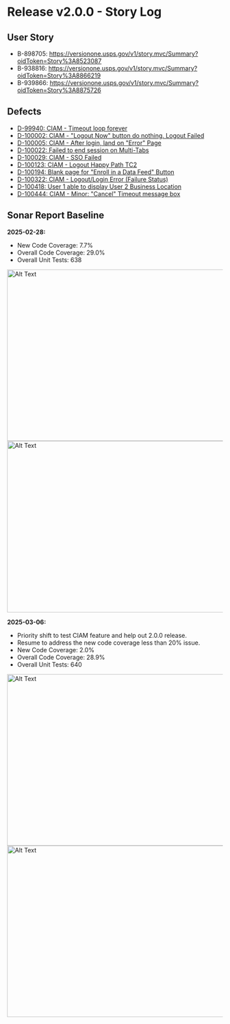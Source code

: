 # Release v2.0.0 - Story Log

## User Story
* B-898705: https://versionone.usps.gov/v1/story.mvc/Summary?oidToken=Story%3A8523087
* B-938816: https://versionone.usps.gov/v1/story.mvc/Summary?oidToken=Story%3A8866219
* B-939866: https://versionone.usps.gov/v1/story.mvc/Summary?oidToken=Story%3A8875726

## Defects
* [D-99940: CIAM - Timeout loop forever](https://versionone.usps.gov/v1/defect.mvc/Summary?oidToken=Defect%3A8841208)
* [D-100002: CIAM - "Logout Now" button do nothing. Logout Failed](https://versionone.usps.gov/v1/defect.mvc/Summary?oidToken=Defect%3A8847899)
* [D-100005: CIAM - After login, land on "Error" Page](https://versionone.usps.gov/v1/defect.mvc/Summary?oidToken=Defect%3A8848069)
* [D-100022: Failed to end session on Multi-Tabs](https://versionone.usps.gov/v1/defect.mvc/Summary?oidToken=Defect%3A8848976)
* [D-100029: CIAM - SSO Failed](https://versionone.usps.gov/v1/defect.mvc/Summary?oidToken=Defect%3A8849512)
* [D-100123: CIAM - Logout Happy Path TC2](https://versionone.usps.gov/v1/defect.mvc/Summary?oidToken=Defect%3A8855904)
* [D-100194: Blank page for "Enroll in a Data Feed" Button](https://versionone.usps.gov/v1/defect.mvc/Summary?oidToken=Defect%3A8859122)
* [D-100322: CIAM - Logout/Login Error (Failure Status)](https://versionone.usps.gov/v1/defect.mvc/Summary?oidToken=Defect%3A8867182)
* [D-100418: User 1 able to display User 2 Business Location](https://versionone.usps.gov/v1/defect.mvc/Summary?oidToken=Defect%3A8871174)
* [D-100444: CIAM - Minor: "Cancel" Timeout message box](https://versionone.usps.gov/v1/defect.mvc/Summary?oidToken=Defect%3A8872871)

## Sonar Report Baseline

**2025-02-28:**
* New Code Coverage: 7.7%
* Overall Code Coverage: 29.0%
* Overall Unit Tests: 638

<img src="https://github.usps.gov/vxqqk0/MyStory/assets/3011/bff5045f-c5c4-475a-8deb-039de40b8e07" alt="Alt Text" width="550" height="400"><br>
<img src="https://github.usps.gov/vxqqk0/MyStory/assets/3011/e4895898-aa3e-42a8-af06-8ff93aa49849" alt="Alt Text" width="550" height="400"><br>

**2025-03-06:**
* Priority shift to test CIAM feature and help out 2.0.0 release.
* Resume to address the new code coverage less than 20% issue.
* New Code Coverage: 2.0%
* Overall Code Coverage: 28.9%
* Overall Unit Tests: 640

<img src="https://github.usps.gov/vxqqk0/MyStory/assets/3011/282b459c-e029-4526-8cbf-cfc0a8fb5357" alt="Alt Text" width="600" height="400"><br>
<img src="https://github.usps.gov/vxqqk0/MyStory/assets/3011/edd9b7cc-5c54-4ce5-9cdb-c6cd0d79fa7c" alt="Alt Text" width="600" height="400"><br>



